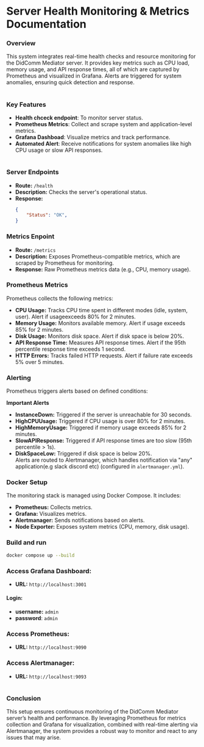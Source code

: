 # **Server Health Monitoring & Metrics Documentation**

### **Overview**

This system integrates real-time health checks and resource monitoring for the DidComm Mediator server. It provides key metrics such as CPU load, memory usage, and API response times, all of which are captured by Prometheus and visualized in Grafana. Alerts are triggered for system anomalies, ensuring quick detection and response.
#
### **Key Features**

- **Health chceck endpoint**: To monitor server status.
- **Prometheus Metrics**: Collect and scrape system and application-level metrics.
- **Grafana Dashboad**: Visualize metrics and track performance.
- **Automated Alert**: Receive notifications for system anomalies like high CPU usage or slow API responses.
#
### Server Endpoints
- **Route:** `/health`
- **Description:** Checks the server's operational status.
- **Response:**
    ```json
    {
        "Status": "OK",
    }
    ```

### Metrics Enpoint
- **Route:** `/metrics`
- **Description:**  Exposes Prometheus-compatible metrics, which are scraped by Prometheus for monitoring.
- **Response:** Raw Prometheus metrics data (e.g., CPU, memory usage).

### Prometheus Metrics

Prometheus collects the following metrics:
- **CPU Usage:** Tracks CPU time spent in different modes (idle, system, user). Alert if usageexceeds 80% for 2 minutes.
- **Memory Usage:** Monitors available memory. Alert if usage exceeds 85% for 2 minutes.
- **Disk Usage:** Monitors disk space. Alert if disk space is below 20%.
- **API Response Time:** Measures API response times. Alert if the 95th percentile response time exceeds 1 second.
- **HTTP Errors:** Tracks failed HTTP requests. Alert if failure rate exceeds 5% over 5 minutes.

### Alerting

Prometheus triggers alerts based on defined conditions:

**Important Alerts**
- **InstanceDown:** Triggered if the server is unreachable for 30 seconds.
- **HighCPUUsage:** Triggered if CPU usage is over 80% for 2 minutes.
- **HighMemoryUsage:** Triggered if memory usage exceeds 85% for 2 minutes.   
- **SlowAPIResponse:** Triggered if API response times are too slow (95th percentile > 1s).
- **DiskSpaceLow:** Triggered if disk space is below 20%.  
Alerts are routed to Alertmanager, which handles notification via "any" application(e.g slack discord etc) (configured in `alertmanager.yml`).

### Docker Setup
The monitoring stack is managed using Docker Compose. It includes:
- **Prometheus:** Collects metrics.
- **Grafana:** Visualizes metrics.
- **Alertmanager:** Sends notifications based on alerts.
- **Node Exporter:** Exposes system metrics (CPU, memory, disk usage).
### Build and run

```bash
docker compose up --build
```
### Access Grafana Dashboard:
- **URL:** `http://localhost:3001`
#### Login: 
- **username:** `admin`
- **password**: `admin`

### Access Prometheus:
- **URL:** `http://localhost:9090`

### Access Alertmanager:
- **URL:** `http://localhost:9093`
#
### Conclusion

This setup ensures continuous monitoring of the DidComm Mediator server’s health and performance. By leveraging Prometheus for metrics collection and Grafana for visualization, combined with real-time alerting via Alertmanager, the system provides a robust way to monitor and react to any issues that may arise.